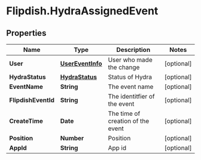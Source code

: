 # Flipdish.HydraAssignedEvent

## Properties
Name | Type | Description | Notes
------------ | ------------- | ------------- | -------------
**User** | [**UserEventInfo**](UserEventInfo.md) | User who made the change | [optional] 
**HydraStatus** | [**HydraStatus**](HydraStatus.md) | Status of Hydra | [optional] 
**EventName** | **String** | The event name | [optional] 
**FlipdishEventId** | **String** | The identitfier of the event | [optional] 
**CreateTime** | **Date** | The time of creation of the event | [optional] 
**Position** | **Number** | Position | [optional] 
**AppId** | **String** | App id | [optional] 


